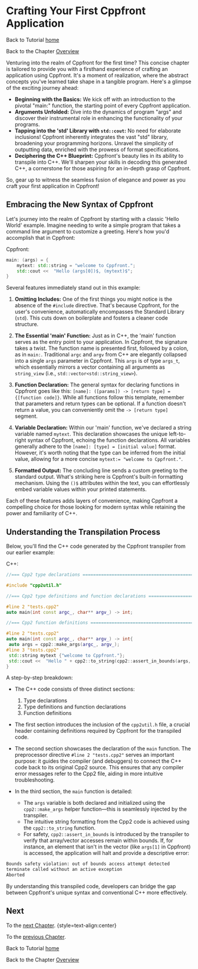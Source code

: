 # Crafting Your First Cppfront Application


Back to Tutorial [home](../readme.md)

Back to the Chapter [Overview](Overview.md)

Venturing into the realm of Cppfront for the first time? This concise chapter is tailored to provide you with a firsthand experience of crafting an application using Cppfront. It's a moment of realization, where the abstract concepts you've learned take shape in a tangible program. Here's a glimpse of the exciting journey ahead:

   - **Beginning with the Basics:** We kick off with an introduction to the pivotal "main:" function, the starting point of every Cppfront application.
   - **Arguments Unfolded:** Dive into the dynamics of program "args" and discover their instrumental role in enhancing the functionality of your programs.
   - **Tapping into the 'std' Library with `std::cout`:** No need for elaborate inclusions! Cppfront inherently integrates the vast "std" library, broadening your programming horizons. Unravel the simplicity of outputting data, enriched with the prowess of format specifications.
   - **Deciphering the C++ Blueprint:** Cppfront's beauty lies in its ability to transpile into C++. We'll sharpen your skills in decoding this generated C++, a cornerstone for those aspiring for an in-depth grasp of Cppfront.

So, gear up to witness the seamless fusion of elegance and power as you craft your first application in Cppfront!

## Embracing the New Syntax of Cppfront

Let's journey into the realm of Cppfront by starting with a classic 'Hello World' example. Imagine needing to write a simple program that takes a command line argument to customize a greeting. Here's how you'd accomplish that in Cppfront:

Cppfront:
```c++
main: (args) = {
	mytext: std::string = "welcome to Cppfront.";
	std::cout <<  "Hello (args[0])$, (mytext)$";
}
```

Several features immediately stand out in this example:

1. **Omitting Includes:** One of the first things you might notice is the absence of the `#include` directive. That's because Cppfront, for the user's convenience, automatically encompasses the Standard Library (`std`). This cuts down on boilerplate and fosters a cleaner code structure.

2. **The Essential 'main' Function:** Just as in C++, the 'main' function serves as the entry point to your application. In Cppfront, the signature takes a twist. The function name is presented first, followed by a colon, as in `main:`. Traditional `argc` and `argv` from C++ are elegantly collapsed into a single `args` parameter in Cppfront. This `args` is of type `args_t`, which essentially mirrors a vector containing all arguments as `string_view` (i.e., `std::vector<std::string_view>`).

3. **Function Declaration:** The general syntax for declaring functions in Cppfront goes like this: `[name]: ([params]) -> [return type] = {[function code]}`. While all functions follow this template, remember that parameters and return types can be optional. If a function doesn't return a value, you can conveniently omit the `-> [return type]` segment.

4. **Variable Declaration:** Within our 'main' function, we've declared a string variable named `mytext`. This declaration showcases the unique left-to-right syntax of Cppfront, echoing the function declarations. All variables generally adhere to the `[name]: [type] = [initial value]` format. However, it's worth noting that the type can be inferred from the initial value, allowing for a more concise `mytext:= "welcome to Cppfront."`.

5. **Formatted Output:** The concluding line sends a custom greeting to the standard output. What's striking here is Cppfront's built-in formatting mechanism. Using the `()$` attributes within the text, you can effortlessly embed variable values within your printed statements.

Each of these features adds layers of convenience, making Cppfront a compelling choice for those looking for modern syntax while retaining the power and familiarity of C++.

## Understanding the Transpilation Process

Below, you'll find the C++ code generated by the Cppfront transpiler from our earlier example:

C++:
```c++
//=== Cpp2 type declarations ====================================================

#include "cpp2util.h"

//=== Cpp2 type definitions and function declarations ===========================

#line 2 "tests.cpp2"
auto main(int const argc_, char** argv_) -> int;

//=== Cpp2 function definitions =================================================

#line 2 "tests.cpp2"
auto main(int const argc_, char** argv_) -> int{
 auto args = cpp2::make_args(argc_, argv_); 
#line 3 "tests.cpp2"
 std::string mytext {"welcome to Cppfront."}; 
 std::cout <<  "Hello " + cpp2::to_string(cpp2::assert_in_bounds(args, 0)) + ", " + cpp2::to_string(std::move(mytext));
}
```

A step-by-step breakdown:

- The C++ code consists of three distinct sections: 
	1. Type declarations
	2. Type definitions and function declarations
	3. Function definitions

- The first section introduces the inclusion of the `cpp2util.h` file, a crucial header containing definitions required by Cppfront for the transpiled code.

- The second section showcases the declaration of the `main` function. The preprocessor directive `#line 2 "tests.cpp2"` serves an important purpose: it guides the compiler (and debuggers) to connect the C++ code back to its original Cpp2 source. This ensures that any compiler error messages refer to the Cpp2 file, aiding in more intuitive troubleshooting.

- In the third section, the `main` function is detailed:
	- The `args` variable is both declared and initialized using the `cpp2::make_args` helper function—this is seamlessly injected by the transpiler.
	- The intuitive string formatting from the Cpp2 code is achieved using the `cpp2::to_string` function.
	- For safety, `cpp2::assert_in_bounds` is introduced by the transpiler to verify that array/vector accesses remain within bounds. If, for instance, an element that isn't in the vector (like `args[1]` in Cppfront) is accessed, the application will halt and provide a descriptive error:

```bash
Bounds safety violation: out of bounds access attempt detected
terminate called without an active exception
Aborted
```

By understanding this transpiled code, developers can bridge the gap between Cppfront's unique syntax and conventional C++ more effectively.

## Next

To the [next Chapter](Key_features.md). {style=text-align:center}

To the [previous Chapter](Installation_and_compilation.md).

Back to Tutorial [home](../readme.md)

Back to the Chapter [Overview](Overview.md)


